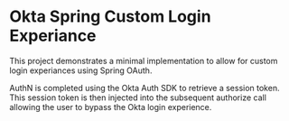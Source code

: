 # Okta Spring Custom Login Experiance

This project demonstrates a minimal implementation to allow for custom login experiances 
using Spring OAuth.

AuthN is completed using the Okta Auth SDK to retrieve a session token. This session token
is then injected into the subsequent authorize call allowing the user to bypass the Okta login
experience.